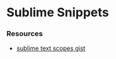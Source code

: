 
# Sublime Snippets

### Resources

- [sublime text scopes gist](https://gist.github.com/J2TeaM/a54bafb082f90c0f20c9)
